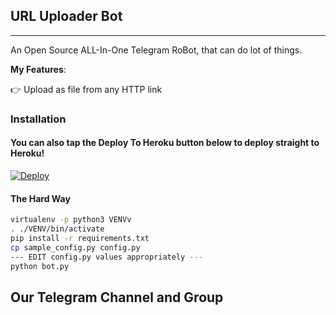 ## URL Uploader Bot
---

An Open Source ALL-In-One Telegram RoBot, that can do lot of things.

**My Features**:

👉 Upload as file from any HTTP link

### Installation

#### You can also tap the Deploy To Heroku button below to deploy straight to Heroku!

[![Deploy](https://www.herokucdn.com/deploy/button.svg)](https://heroku.com/deploy?template=https://github.com/Shiv9711/Uploader.git)

#### The Hard Way

```sh
virtualenv -p python3 VENVv
. ./VENV/bin/activate
pip install -r requirements.txt
cp sample_config.py config.py
--- EDIT config.py values appropriately ---
python bot.py
```
## Our Telegram Channel and Group

